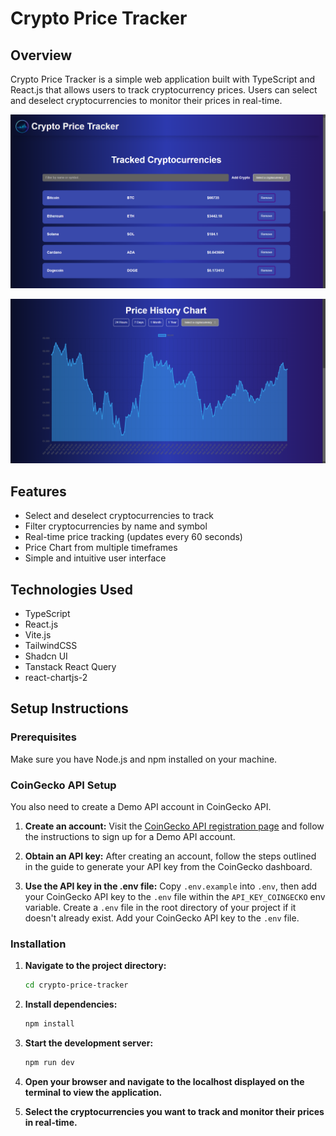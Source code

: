# Crypto Price Tracker

## Overview

Crypto Price Tracker is a simple web application built with TypeScript and React.js that allows users to track cryptocurrency prices. Users can select and deselect cryptocurrencies to monitor their prices in real-time.

![Crypto Price Tracker Screenshot1](./public/AppScreenshot1.png)

![Crypto Price Tracker Screenshot2](./public/AppScreenshot2.png)

## Features

- Select and deselect cryptocurrencies to track
- Filter cryptocurrencies by name and symbol
- Real-time price tracking (updates every 60 seconds)
- Price Chart from multiple timeframes
- Simple and intuitive user interface

## Technologies Used

- TypeScript
- React.js
- Vite.js
- TailwindCSS
- Shadcn UI
- Tanstack React Query
- react-chartjs-2

## Setup Instructions

### Prerequisites

Make sure you have Node.js and npm installed on your machine.

### CoinGecko API Setup

You also need to create a Demo API account in CoinGecko API.

1. **Create an account:**
   Visit the [CoinGecko API registration page](https://support.coingecko.com/hc/en-us/articles/21880397454233-User-Guide-How-to-sign-up-for-CoinGecko-Demo-API-and-generate-an-API-key) and follow the instructions to sign up for a Demo API account.

2. **Obtain an API key:**
   After creating an account, follow the steps outlined in the guide to generate your API key from the CoinGecko dashboard.

3. **Use the API key in the .env file:**
   Copy `.env.example` into `.env`, then add your CoinGecko API key to the `.env` file within the `API_KEY_COINGECKO` env variable.
   Create a `.env` file in the root directory of your project if it doesn't already exist. Add your CoinGecko API key to the `.env` file.

### Installation

1. **Navigate to the project directory:**

   ```bash
   cd crypto-price-tracker
   ```

2. **Install dependencies:**

   ```bash
   npm install
   ```

3. **Start the development server:**

   ```bash
   npm run dev
   ```

4. **Open your browser and navigate to the localhost displayed on the terminal to view the application.**

5. **Select the cryptocurrencies you want to track and monitor their prices in real-time.**
